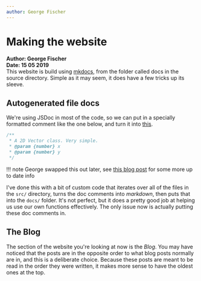 ```yaml
---
author: George Fischer
---
```

# Making the website
**Author: George Fischer**  
**Date: 15 05 2019**  
This website is build using [mkdocs], from the folder called docs in the source directory. Simple as it may seem, it does have a few tricks up its sleeve.

## Autogenerated file docs

We're using JSDoc in most of the code, so we can put in a specially formatted comment like the one below, and turn it into [this](/source/primitives.js/).
```javascript
/**
 * A 2D Vector class. Very simple.
 * @param {number} x 
 * @param {number} y 
 */
```

!!! note
    George swapped this out later, see [this blog post](/blog/2019-06-20-typuscuriptu/) for some more up to date info

I've done this with a bit of custom code that iterates over all of the files in the `src/` directory, turns the doc comments into
*markdown*, then puts that into the `docs/` folder. It's not perfect, but it does a pretty good job at helping us use our own functions
effectively. The only issue now is actually putting these doc comments in.

## The Blog
The section of the website you're looking at now is the *Blog*. You may have noticed that the posts are in the opposite order to 
what blog posts normally are in, and this is a deliberate choice. Because these posts are meant to be read in the order they were written,
it makes more sense to have the oldest ones at the top.


[mkdocs]: https://mkdocs.org